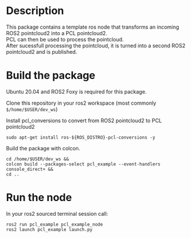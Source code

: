 # Description
This package contains a template ros node that transforms an incoming ROS2 pointcloud2 into a PCL pointcloud2.      
PCL can then be used to process the pointcloud.    
After sucessfull processing the pointcloud, it is turned into a second ROS2 pointcloud2 and is published.       


# Build the package      
Ubuntu 20.04 and ROS2 Foxy is required for this package.      


Clone this repository in your ros2 workspace (most commonly `$/home/$USER/dev_ws`)     
  
    
Install pcl_conversions to convert from ROS2 pointcloud2 to PCL pointcloud2    

```
sudo apt-get install ros-${ROS_DISTRO}-pcl-conversions -y
```


Build the package with colcon.
```
cd /home/$USER/dev_ws && 
colcon build --packages-select pcl_example --event-handlers console_direct+ &&
cd ..
```

# Run the node 

In your ros2 sourced terminal session call:    
    
``` 
ros2 run pcl_example pcl_example_node 
ros2 launch pcl_example launch.py
``` 
    